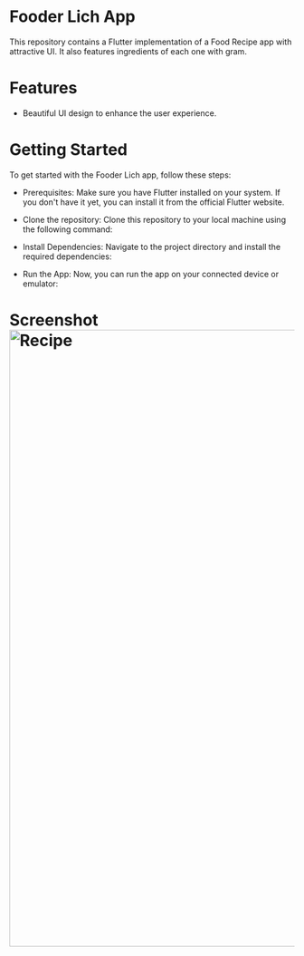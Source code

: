 # Fooder Lich App
This repository contains a Flutter implementation of a Food Recipe app with attractive UI. It also features ingredients of each one with gram.

# Features
- Beautiful UI design to enhance the user experience.

# Getting Started
To get started with the Fooder Lich app, follow these steps:

- Prerequisites: Make sure you have Flutter installed on your system. If you don't have it yet, you can install it from the official Flutter website.

- Clone the repository: Clone this repository to your local machine using the following command:

- Install Dependencies: Navigate to the project directory and install the required dependencies:

- Run the App: Now, you can run the app on your connected device or emulator:

# Screenshot <img width="1089" alt="Recipe" src="https://github.com/user-attachments/assets/4f8dbd4b-1fb2-413a-b881-4d0cb46af2df">

